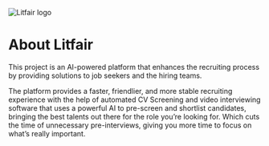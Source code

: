 ![Litfair logo](https://github.com/YasmineEl-shahat/Litfair/blob/master/public/assets/readme/animatedLogo.gif)

# About Litfair

This project is an AI-powered platform that enhances the recruiting process by providing solutions to job seekers and the hiring teams.

The platform provides a faster, friendlier, and more stable recruiting experience with the help of automated CV Screening and video interviewing software that uses a powerful AI to pre-screen and shortlist candidates, bringing the best talents out there for the role you’re looking for. Which cuts the time of unnecessary pre-interviews, giving you more time to focus on what’s really important.
